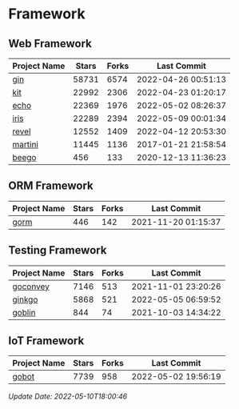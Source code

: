 # Framework

## Web Framework
| Project Name | Stars | Forks | Last Commit |
| ------------ | ----- | ----- | ----------- |
| [gin](https://github.com/gin-gonic/gin) | 58731 | 6574 | 2022-04-26 00:51:13 |
| [kit](https://github.com/go-kit/kit) | 22992 | 2306 | 2022-04-23 01:20:17 |
| [echo](https://github.com/labstack/echo) | 22369 | 1976 | 2022-05-02 08:26:37 |
| [iris](https://github.com/kataras/iris) | 22289 | 2394 | 2022-05-09 00:01:34 |
| [revel](https://github.com/revel/revel) | 12552 | 1409 | 2022-04-12 20:53:30 |
| [martini](https://github.com/go-martini/martini) | 11445 | 1136 | 2017-01-21 21:58:54 |
| [beego](https://github.com/astaxie/beego) | 456 | 133 | 2020-12-13 11:36:23 |

## ORM Framework
| Project Name | Stars | Forks | Last Commit |
| ------------ | ----- | ----- | ----------- |
| [gorm](https://github.com/jinzhu/gorm) | 446 | 142 | 2021-11-20 01:15:37 |

## Testing Framework
| Project Name | Stars | Forks | Last Commit |
| ------------ | ----- | ----- | ----------- |
| [goconvey](https://github.com/smartystreets/goconvey) | 7146 | 513 | 2021-11-01 23:20:26 |
| [ginkgo](https://github.com/onsi/ginkgo) | 5868 | 521 | 2022-05-05 06:59:52 |
| [goblin](https://github.com/franela/goblin) | 844 | 74 | 2021-10-03 14:34:22 |

## IoT Framework
| Project Name | Stars | Forks | Last Commit |
| ------------ | ----- | ----- | ----------- |
| [gobot](https://github.com/hybridgroup/gobot) | 7739 | 958 | 2022-05-02 19:56:19 |

*Update Date: 2022-05-10T18:00:46*